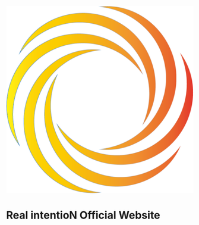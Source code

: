 <div align="center">
    <img src="./public/img/logo.png" alt="属性" title="タイトル">
</div>

# **Real intentioN Official Website**
